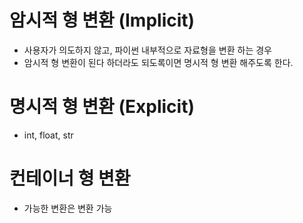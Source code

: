 # 암시적 형 변환 (Implicit)

- 사용자가 의도하지 않고, 파이썬 내부적으로 자료형을 변환 하는 경우
- 암시적 형 변환이 된다 하더라도 되도록이면 명시적 형 변환 해주도록 한다.

# 명시적 형 변환 (Explicit)

- int, float, str

# 컨테이너 형 변환

- 가능한 변환은 변환 가능